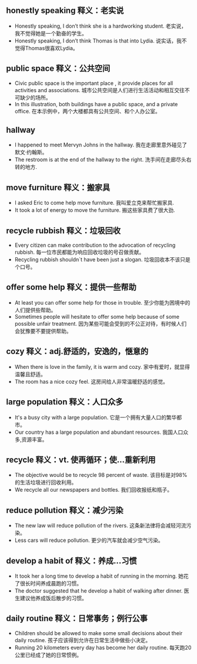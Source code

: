## honestly speaking 释义：老实说
* Honestly speaking, I don’t think she is a hardworking student. 老实说，我不觉得她是一个勤奋的学生。
* Honestly speaking, I don’t think Thomas is that into Lydia. 说实话，我不觉得Thomas很喜欢Lydia。

## public space 释义：公共空间
* Civic public space is the important place , it provide places for all activities and associations. 
城市公共空间是人们进行生活活动和相互交往不可缺少的场所。
* In this illustration, both buildings have a public space, and a private office. 在本示例中，两个大楼都具有公共空间、和个人办公室。

## hallway 
* I happened to meet Mervyn Johns in the hallway. 我在走廊里意外碰见了默文·约翰斯。
* The restroom is at the end of the hallway to the right. 洗手间在走廊尽头右转的地方.

## move furniture 释义：搬家具
* I asked Eric to come help move furniture. 我叫爱立克来帮忙搬家具.
* It took a lot of energy to move the furniture. 搬这些家具费了很大劲.

## recycle rubbish 释义：垃圾回收
* Every citizen can make contribution to the advocation of recycling rubbish. 每一位市民都能为响应回收垃圾的号召做贡献。
* Recycling rubbish shouldn`t have been just a slogan. 垃圾回收本不该只是个口号。

## offer some help 释义：提供一些帮助
* At least you can offer some help for those in trouble. 至少你能为困境中的人们提供些帮助。
* Sometimes people will hesitate to offer some help because of some possible unfair treatment. 因为某些可能会受到的不公正对待，有时候人们会犹豫要不要提供帮助。

## cozy 释义：adj.舒适的，安逸的，惬意的
* When there is love in the family, it is warm and cozy. 家中有爱时，就显得温馨且舒适。
* The room has a nice cozy feel. 这房间给人非常温暖舒适的感觉。

## large population 释义：人口众多
* It's a busy city with a large population. 它是一个拥有大量人口的繁华都市。
* Our country has a large population and abundant resources. 我国人口众多,资源丰富。

## recycle 释义：vt. 使再循环；使…重新利用
* The objective would be to recycle 98 percent of waste. 该目标是对98%的生活垃圾进行回收利用。
* We recycle all our newspapers and bottles. 我们回收报纸和瓶子。

## reduce pollution 释义：减少污染
* The new law will reduce pollution of the rivers. 这条新法律将会减轻河流污染。
* Less cars will reduce pollution. 更少的汽车就会减少空气污染。

## develop a habit of 释义：养成...习惯 
* It took her a long time to develop a habit of running in the morning. 她花了很长时间养成晨跑的习惯。
* The doctor suggested that he develop a habit of walking after dinner. 医生建议他养成饭后散步的习惯。

## daily routine 释义：日常事务；例行公事
* Children should be allowed to make some small decisions about their daily routine. 孩子应该得到允许在日常生活中做些小决定。
* Running 20 kilometers every day has become her daily routine. 每天跑20公里已经成了她的日常惯例。
